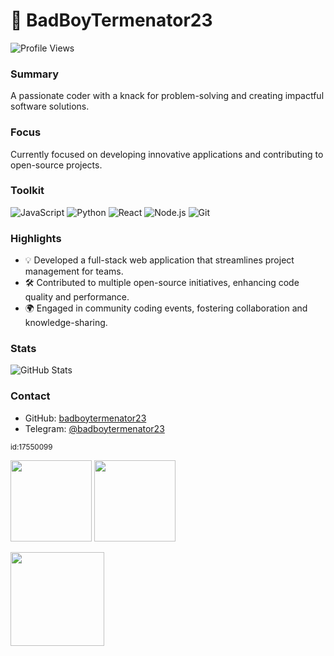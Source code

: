 # 👾 BadBoyTermenator23

![Profile Views](https://komarev.com/ghpvc/?username=badboytermenator23&label=Profile%20Views&color=blue&style=flat)

### Summary
A passionate coder with a knack for problem-solving and creating impactful software solutions.

### Focus
Currently focused on developing innovative applications and contributing to open-source projects.

### Toolkit
![JavaScript](https://img.shields.io/badge/-JavaScript-FFD700?style=flat&logo=javascript&logoColor=white) ![Python](https://img.shields.io/badge/-Python-306998?style=flat&logo=python&logoColor=white) ![React](https://img.shields.io/badge/-React-61DAFB?style=flat&logo=react&logoColor=black) ![Node.js](https://img.shields.io/badge/-Node.js-339933?style=flat&logo=node.js&logoColor=white) ![Git](https://img.shields.io/badge/-Git-F05032?style=flat&logo=git&logoColor=white)

### Highlights
- 💡 Developed a full-stack web application that streamlines project management for teams.
- 🛠️ Contributed to multiple open-source initiatives, enhancing code quality and performance.
- 🌍 Engaged in community coding events, fostering collaboration and knowledge-sharing.

### Stats
![GitHub Stats](https://github-readme-stats.vercel.app/api?username=badboytermenator23&show_icons=true&count_private=true&theme=radical)

### Contact
- GitHub: [badboytermenator23](https://github.com/badboytermenator23)
- Telegram: [@badboytermenator23](https://t.me/badboytermenator23)

<sub>id:17550099</sub>

<p><img src="https://github-readme-stats.vercel.app/api/top-langs/?username=badboytermenator23&layout=compact&theme=dracula" height="130"/> <img src="https://github-readme-stats.vercel.app/api?username=badboytermenator23&show_icons=true&theme=dracula" height="130"/></p>
<p><img src="https://streak-stats.demolab.com/?user=badboytermenator23&theme=dracula" height="150"/></p>

